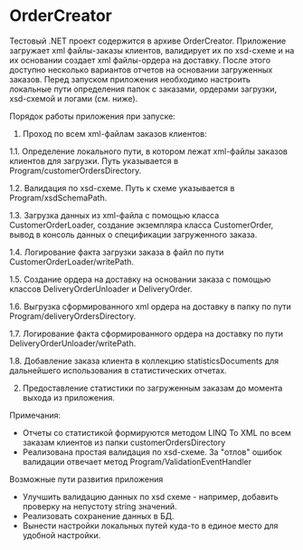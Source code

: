# OrderCreator
Тестовый .NET проект содержится в архиве OrderCreator.
Приложение загружает xml файлы-заказы клиентов, валидирует их по xsd-схеме и на их основании создает xml файлы-ордера на доставку.
После этого доступно несколько вариантов отчетов на основании загруженных заказов.
Перед запуском приложения необходимо настроить локальные пути определения папок с заказами, ордерами загрузки, xsd-схемой и логами (см. ниже).

Порядок работы приложения при запуске:

1. Проход по всем xml-файлам заказов клиентов:

1.1.	Определение локального пути, в котором лежат xml-файлы заказов клиентов для загрузки. Путь указывается в Program/customerOrdersDirectory.

1.2. Валидация по xsd-схеме. Путь к схеме указывается в Program/xsdSchemaPath.

1.3. Загрузка данных из xml-файла с помощью класса CustomerOrderLoader, создание экземпляра класса CustomerOrder, вывод в консоль данных о спецификации загруженного заказа.

1.4. Логирование факта загрузки заказа в файл по пути CustomerOrderLoader/writePath.

1.5. Создание ордера на доставку на основании заказа с помощью классов DeliveryOrderUnloader и DeliveryOrder.

1.6. Выгрузка сформированного xml ордера на доставку в папку по пути Program/deliveryOrdersDirectory.

1.7. Логирование факта сформированного ордера на доставку по пути DeliveryOrderUnloader/writePath.

1.8. Добавление заказа клиента в коллекцию statisticsDocuments для дальнейшего использования в статистических отчетах.

2. Предоставление статистики по загруженным заказам до момента выхода из приложения.

Примечания:
- Отчеты со статистикой формируются методом LINQ To XML по всем заказам клиентов из папки customerOrdersDirectory
- Реализована простая валидация по xsd-схеме. За "отлов" ошибок валидации отвечает метод Program/ValidationEventHandler

Возможные пути развития приложения
- Улучшить валидацию данных по xsd схеме - например, добавить проверку на непустоту string значений.
- Реализовать сохранение данных в БД.
- Вынести настройки локальных путей куда-то в единое место для удобной настройки.
